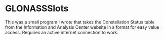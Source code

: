 # GLONASSSlots
This was a small program I wrote that takes the Constellation Status table from the Information and Analysis Center website in a format for easy value access. Requires an active internet connection to work.

